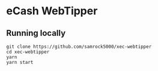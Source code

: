 # eCash WebTipper


## Running locally
```
git clone https://github.com/samrock5000/xec-webtipper
cd xec-webtipper
yarn
yarn start

```

